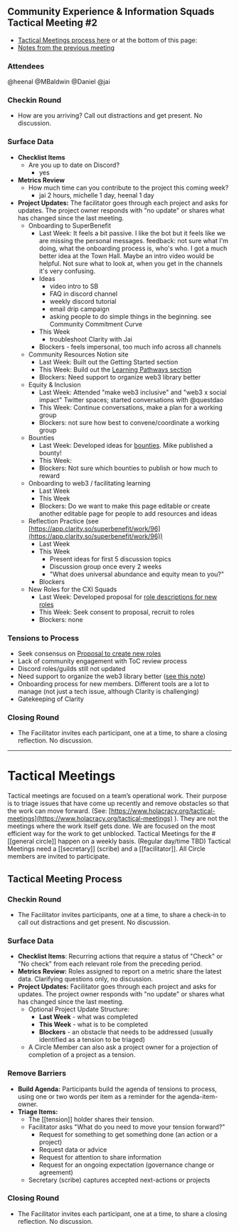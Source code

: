 ## Community Experience & Information Squads Tactical Meeting #2
- [Tactical Meetings process here](https://app.clarity.so/superbenefit/pages/a0c2bc6a-956c-420d-a2b3-39557346a877) or at the bottom of this page: 
- [Notes from the previous meeting](https://app.clarity.so/superbenefit/work/122)

### Attendees
@heenal 
@MBaldwin 
@Daniel 
@jai 
### Checkin Round
- How are you arriving? Call out distractions and get present. No discussion.

### Surface Data
- **Checklist Items**
	- Are you up to date on Discord?
		- yes
- **Metrics Review**
	- How much time can you contribute to the project this coming week?
		- jai 2 hours, michelle 1 day, heenal 1 day
- **Project Updates:** The facilitator goes through each project and asks for updates. The project owner responds with "no update" or shares what has changed since the last meeting.
	- Onboarding to SuperBenefit
		- Last Week: It feels a bit passive. I like the bot but it feels like we are missing the personal messages. feedback: not sure what I'm doing, what the onboarding process is, who's who. I got a much better idea at the Town Hall. Maybe an intro video would be helpful. Not sure what to look at, when you get in the channels it's very confusing.
		- Ideas
			- video intro to SB
			- FAQ in discord channel
			- weekly discord tutorial
			- email drip campaign
			- asking people to do simple things in the beginning. see Community Commitment Curve
		- This Week
			- troubleshoot Clarity with Jai
		- Blockers - feels impersonal, too much info across all channels
	- Community Resources Notion site
		- Last Week: Built out the Getting Started section
		- This Week: Build out the [Learning Pathways section](https://www.notion.so/superbenefit/web3-Learning-Pathways-3fe4f451524f46f5a7634d24cac59d15)
		- Blockers: Need support to organize web3 library better
	- Equity & Inclusion
		- Last Week: Attended "make web3 inclusive" and "web3 x social impact" Twitter spaces; started conversations with @questdao
		- This Week: Continue conversations, make a plan for a working group
		- Blockers: not sure how best to convene/coordinate a working group
	- Bounties
		- Last Week: Developed ideas for [bounties](https://app.clarity.so/superbenefit/pages/ac1d7416-39b7-4791-a8e9-c95ddbd84f06). Mike published a bounty!
		- This Week:
		- Blockers: Not sure which bounties to publish or how much to reward
	- Onboarding to web3 / facilitating learning
		- Last Week
		- This Week
		- Blockers: Do we want to make this page editable or create another editable page for people to add resources and ideas
	- Reflection Practice (see [https://app.clarity.so/superbenefit/work/96](https://app.clarity.so/superbenefit/work/96))
		- Last Week
		- This Week
			- Present ideas for first 5 discussion topics
			- Discussion group once every 2 weeks
			- "What does universal abundance and equity mean to you?"
		- Blockers
	- New Roles for the CXI Squads
		- Last Week: Developed proposal for [role descriptions for new roles](https://app.clarity.so/superbenefit/work/120)
		- This Week: Seek consent to proposal, recruit to roles
		- Blockers: none


### Tensions to Process
- Seek consensus on [Proposal to create new roles](https://app.clarity.so/superbenefit/work/120) 
- Lack of community engagement with ToC review process
- Discord roles/guilds still not updated
- Need support to organize the web3 library better ([see this note](https://app.clarity.so/superbenefit/notes/0f13b3cf-ab8c-4177-8bb9-39b911445a59))
- Onboarding process for new members. Different tools are a lot to manage (not just a tech issue, although Clarity is challenging)
- Gatekeeping of Clarity 


### Closing Round
- The Facilitator invites each participant, one at a time, to share a closing reflection. No discussion.



---
# Tactical Meetings

Tactical meetings are focused on a team’s operational work. Their purpose is to triage issues that have come up recently and remove obstacles so that the work can move forward. (See: [https://www.holacracy.org/tactical-meetings](https://www.holacracy.org/tactical-meetings) ). They are not the meetings where the work itself gets done. We are focused on the most efficient way for the work to get unblocked.
Tactical Meetings for the #[[general circle]] happen on a weekly basis. (Regular day/time TBD)
Tactical Meetings need a [[secretary]] (scribe) and a [[facilitator]]. All Circle members are invited to participate.
## Tactical Meeting Process
### Checkin Round
- The Facilitator invites participants, one at a time, to share a check-in to call out distractions and get present. No discussion.

### Surface Data
- **Checklist Items**: Recurring actions that require a status of "Check" or "No check" from each relevant role from the preceding period.
- **Metrics Review:** Roles assigned to report on a metric share the latest data. Clarifying questions only, no discussion.
- **Project Updates:** Facilitator goes through each project and asks for updates. The project owner responds with "no update" or shares what has changed since the last meeting.
	- Optional Project Update Structure:
		- **Last Week** - what was completed
		- **This Week** - what is to be completed
		- **Blockers** - an obstacle that needs to be addressed (usually identified as a tension to be triaged)
	- A Circle Member can also ask a project owner for a projection of completion of a project as a tension.

### Remove Barriers
- **Build Agenda:** Participants build the agenda of tensions to process, using one or two words per item as a reminder for the agenda-item-owner.
- **Triage Items:**
	- The [[tension]] holder shares their tension.
	- Facilitator asks "What do you need to move your tension forward?"
		- Request for something to get something done (an action or a project)
		- Request data or advice
		- Request for attention to share information
		- Request for an ongoing expectation (governance change or agreement)
	- Secretary (scribe) captures accepted next-actions or projects

### Closing Round
- The Facilitator invites each participant, one at a time, to share a closing reflection. No discussion.
